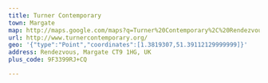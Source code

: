 ```yaml
---
title: Turner Contemporary
town: Margate
map: http://maps.google.com/maps?q=Turner%20Contemporary%2C%20Rendezvous%2C%20Margate%2C%20Kent%2C%20GB%2C%20CT9%201HG
url: http://www.turnercontemporary.org/
geo: '{"type":"Point","coordinates":[1.3819307,51.39112129999999]}'
address: Rendezvous, Margate CT9 1HG, UK
plus_code: 9F3399RJ+CQ

---
```


